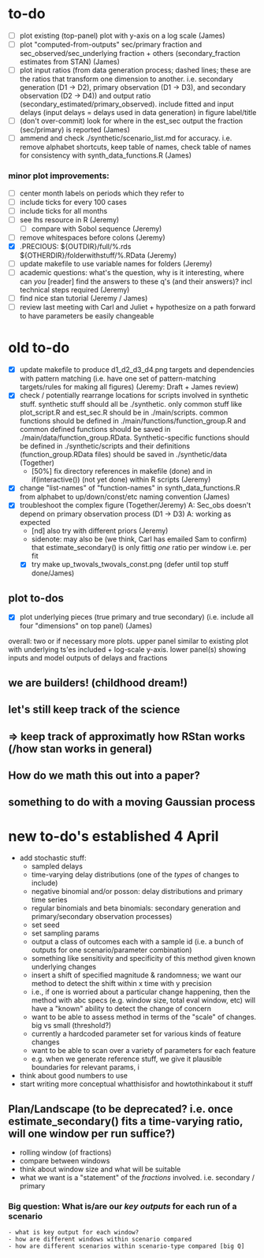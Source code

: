 # to-do
- [ ] plot existing (top-panel) plot with y-axis on a log scale (James)
- [ ] plot "computed-from-outputs" sec/primary fraction and sec_observed/sec_underlying fraction + others (secondary_fraction estimates from STAN) (James)
- [ ] plot input ratios (from data generation process; dashed lines; these are the ratios that transform one dimension to another. i.e. secondary generation (D1 -> D2), primary observation (D1 -> D3), and secondary observation (D2 -> D4)) and output ratio (secondary_estimated/primary_observed). include fitted and input delays (input delays = delays used in data generation) in figure label/title
- [ ] (don't over-commit) look for where in the est_sec output the fraction (sec/primary) is reported (James)
- [ ] ammend and check ./synthetic/scenario_list.md for accuracy. i.e. remove alphabet shortcuts, keep table of names, check table of names for consistency with synth_data_functions.R (James)
### minor plot improvements:
- [ ] center month labels on periods which they refer to
- [ ] include ticks for every 100 cases
- [ ] include ticks for all months
- [ ] see lhs resource in R (Jeremy)
	- [ ] compare with Sobol sequence (Jeremy)
- [ ] remove whitespaces before colons (Jeremy)
- [x] .PRECIOUS: ${OUTDIR}/full/%.rds ${OTHERDIR}/folderwithstuff/%.RData (Jeremy)
- [ ] update makefile to use variable names for folders (Jeremy)
- [ ] academic questions: what's the question, why is it interesting, where can *you* [reader] find the answers to these q's (and their answers)? incl technical steps required (Jeremy)
- [ ] find nice stan tutorial (Jeremy / James)
- [ ] review last meeting with Carl and Juliet + hypothesize on a path forward to have parameters be easily changeable

# old to-do
- [x] update makefile to produce d1_d2_d3_d4.png targets and dependencies with pattern matching (i.e. have one set of pattern-matching targets/rules for making all figures) (Jeremy: Draft + James review)
- [x] check / potentially rearrange locations for scripts involved in synthetic stuff. synthetic stuff should all be ./synthetic. only common stuff like plot_script.R and est_sec.R should be in ./main/scripts. common functions should be defined in ./main/functions/function_group.R and common defined functions should be saved in ./main/data/function_group.RData. Synthetic-specific functions should be defined in ./synthetic/scripts and their definitions (function_group.RData files) should be saved in ./synthetic/data (Together)
	- [50%] fix directory references in makefile (done) and in if(interactive()) (not yet done) within R scripts (Jeremy)
- [x] change "list-names" of "function-names" in synth_data_functions.R from alphabet to up/down/const/etc naming convention (James)
- [x] troubleshoot the complex figure (Together/Jeremy) A: Sec_obs doesn't depend on primary observation process (D1 -> D3) A: working as expected
	- [nd] also try with different priors (Jeremy)
	- sidenote: may also be (we think, Carl has emailed Sam to confirm) that estimate_secondary() is only fittig *one* ratio per window i.e. per fit
	- [x] try make up_twovals_twovals_const.png (defer until top stuff done/James)

##	plot to-dos
- [x] plot underlying pieces (true primary and true secondary) (i.e. include all four "dimensions" on top panel) (James)

overall: two or if necessary more plots. upper panel similar to existing plot with underlying ts'es included + log-scale y-axis. lower panel(s) showing inputs and model outputs of delays and fractions

## we are builders! (childhood dream!)
## let's still keep track of the science
## => keep track of approximatly how RStan works (/how stan works in general)
## How do we math this out into a paper?
## something to do with a moving Gaussian process
##  

# new to-do's established 4 April
- add stochastic stuff:
	- sampled delays
	- time-varying delay distributions (one of the *types* of changes to include)
	- negative binomial and/or posson: delay distributions and primary time series
	- regular binomials and beta binomials: secondary generation and primary/secondary observation processes)
	- set seed
	- set sampling params
	- output a class of outcomes each with a sample id (i.e. a bunch of outputs for one scenario/parameter combination)
	- something like sensitivity and specificity of this method given known underlying changes
	- insert a shift of specified magnitude & randomness; we want our method to detect the shift within x time with y precision
	- i.e., if one is worried about a particular change happening, then the method with abc specs (e.g. window size, total eval window, etc) will have a "known" ability to detect the change of concern
	- want to be able to assess method in terms of the "scale" of changes. big vs small (threshold?)
	- currently a hardcoded parameter set for various kinds of feature changes
	- want to be able to scan over a variety of parameters for each feature
	- e.g. when we generate reference stuff, we give it plausible boundaries for relevant params, i
- think about good numbers to use
- start writing more conceptual whatthisisfor and howtothinkabout it stuff

## Plan/Landscape (to be deprecated? i.e. once estimate_secondary() fits a time-varying ratio, will one window per run suffice?)
- rolling window (of fractions)
- compare between windows
- think about window size and what will be suitable
- what we want is a "statement" of the *fractions* involved. i.e. secondary / primary

### Big question: What is/are our *key outputs* for each run of a scenario
	- what is key output for each window?
	- how are different windows within scenario compared
	- how are different scenarios within scenario-type compared [big Q]



